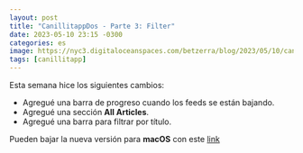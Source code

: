 ```yaml
---
layout: post
title: "CanillitappDos - Parte 3: Filter"
date: 2023-05-10 23:15 -0300
categories: es
image: https://nyc3.digitaloceanspaces.com/betzerra/blog/2023/05/10/canillitapp_0_2.png
tags: [canillitapp]
---
```


Esta semana hice los siguientes cambios:
- Agregué una barra de progreso cuando los feeds se están bajando.
- Agregué una sección **All Articles**.
- Agregué una barra para filtrar por título.

Pueden bajar la nueva versión para **macOS** con este [link](https://nyc3.digitaloceanspaces.com/betzerra/blog/2023/05/10/canillitapp-dos-2023-05-10.zip)